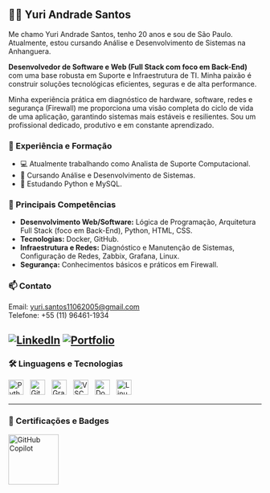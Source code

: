 ## 👨‍💻 Yuri Andrade Santos

Me chamo Yuri Andrade Santos, tenho 20 anos e sou de São Paulo. Atualmente, estou cursando Análise e Desenvolvimento de Sistemas na Anhanguera.

**Desenvolvedor de Software e Web (Full Stack com foco em Back-End)** com uma base robusta em Suporte e Infraestrutura de TI. Minha paixão é construir soluções tecnológicas eficientes, seguras e de alta performance.

Minha experiência prática em diagnóstico de hardware, software, redes e segurança (Firewall) me proporciona uma visão completa do ciclo de vida de uma aplicação, garantindo sistemas mais estáveis e resilientes. Sou um profissional dedicado, produtivo e em constante aprendizado.

### 💼 Experiência e Formação
- 💻 Atualmente trabalhando como Analista de Suporte Computacional.
- 🌱 Cursando Análise e Desenvolvimento de Sistemas.
- 🌱 Estudando Python e MySQL.

### 🔧 Principais Competências
- **Desenvolvimento Web/Software:** Lógica de Programação, Arquitetura Full Stack (foco em Back-End), Python, HTML, CSS.
- **Tecnologias:** Docker, GitHub.
- **Infraestrutura e Redes:** Diagnóstico e Manutenção de Sistemas, Configuração de Redes, Zabbix, Grafana, Linux.
- **Segurança:** Conhecimentos básicos e práticos em Firewall.

### 📫 Contato
Email: yuri.santos11062005@gmail.com  
Telefone: +55 (11) 96461-1934  

[![LinkedIn](https://img.shields.io/badge/-LinkedIn-%230077B5?style=for-the-badge&logo=linkedin&logoColor=white)](https://www.linkedin.com/in/yuri-andrade-santos-4a785b256/)
[![Portfolio](https://img.shields.io/badge/Portfolio-%23000000.svg?style=for-the-badge&logo=react&logoColor=white)](https://yuriandrade.netlify.app/#inicio)
---

### 🛠 Linguagens e Tecnologias

<div>
  <img align="left" alt="Python" width="30px" style="padding-right:10px;" src="https://cdn.jsdelivr.net/gh/devicons/devicon@latest/icons/python/python-original.svg" />
  <img align="left" alt="Git" width="30px" style="padding-right:10px;" src="https://cdn.jsdelivr.net/gh/devicons/devicon@latest/icons/git/git-original.svg" />
  <img align="left" alt="Grafana" width="30px" style="padding-right:10px;" src="https://cdn.jsdelivr.net/gh/devicons/devicon@latest/icons/grafana/grafana-original-wordmark.svg" />
  <img align="left" alt="VSCode" width="30px" style="padding-right:10px;" src="https://cdn.jsdelivr.net/gh/devicons/devicon@latest/icons/vscode/vscode-original.svg" />
  <img align="left" alt="Docker" width="30px" style="padding-right:10px;" src="https://cdn.jsdelivr.net/gh/devicons/devicon@latest/icons/docker/docker-original.svg" />
  <img align="left" alt="Linux" width="30px" style="padding-right:10px;" src="https://cdn.jsdelivr.net/gh/devicons/devicon@latest/icons/linux/linux-original.svg" />
</div>

<br/>
<br/>

---

### 📜 Certificações e Badges

<img align="left" alt="GitHub Copilot" width="100px" style="padding-right:10px;" src="https://images.credly.com/images/6933c05e-f694-4504-a3da-16c9c102a63d/blob" />

<br/>
<br/>

